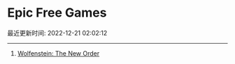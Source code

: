 # Epic Free Games

最近更新时间: 2022-12-21 02:02:12

--- 
1. [Wolfenstein: The New Order](https://store.epicgames.com/en-US/p/wolfenstein-the-new-order) 
